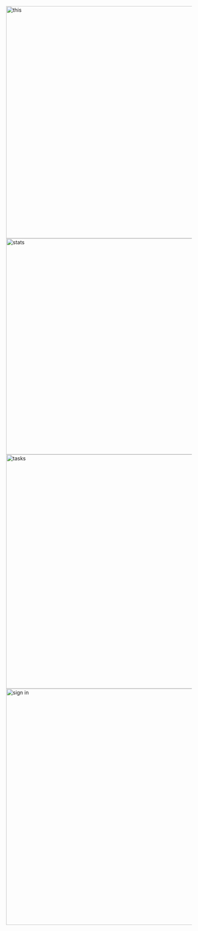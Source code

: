 
<img width="953" height="630" alt="this" src="https://github.com/user-attachments/assets/d3c639cd-331e-43f9-ae69-de0bc44dd183" />

<img width="987" height="586" alt="stats" src="https://github.com/user-attachments/assets/09948896-8295-48d4-88d8-92a7eac9c97a" />
<img width="908" height="635" alt="tasks" src="https://github.com/user-attachments/assets/d81e6093-b8ee-4c59-93d5-d04475fc223b" />
<img width="1276" height="641" alt="sign in " src="https://github.com/user-attachments/assets/6f6e3f83-1379-434d-a7a5-cf05f3248907" />
